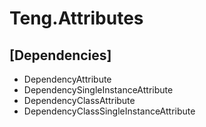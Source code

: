 # Teng.Attributes

## [Dependencies]

 - DependencyAttribute
 - DependencySingleInstanceAttribute
 - DependencyClassAttribute
 - DependencyClassSingleInstanceAttribute
 
 